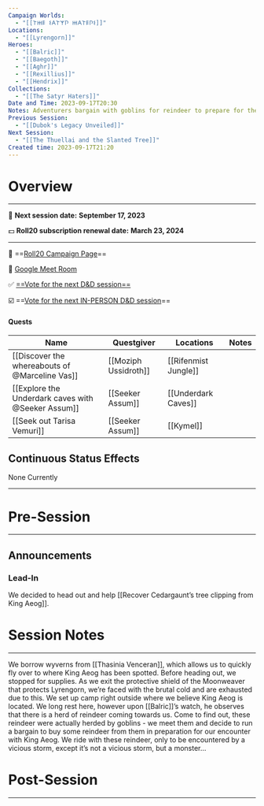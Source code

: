 ```yaml
---
Campaign Worlds:
  - "[[𐌕𐋅𐌄 𐌔𐌀𐌕𐌙𐌐 𐋅𐌀𐌕𐌄𐌐𐌔]]"
Locations:
  - "[[Lyrengorn]]"
Heroes:
  - "[[Balric]]"
  - "[[Baegoth]]"
  - "[[Aghr]]"
  - "[[Rexillius]]"
  - "[[Hendrix]]"
Collections:
  - "[[The Satyr Haters]]"
Date and Time: 2023-09-17T20:30
Notes: Adventurers bargain with goblins for reindeer to prepare for their journey.
Previous Session:
  - "[[Dubok's Legacy Unveiled]]"
Next Session:
  - "[[The Thuellai and the Slanted Tree]]"
Created time: 2023-09-17T21:20
---
```

# Overview

---

📆 **Next session date:** **September 17, 2023**

💵 **Roll20 subscription renewal date:** **March 23, 2024**

---

🎲 ==[Roll20 Campaign Page](https://app.roll20.net/campaigns/details/6043635/quarand-and-d)==

🎥 [Google Meet Room](https://meet.google.com/ksy-zqet-now)

✅ [==Vote for the next D&D session==](https://app.rallly.co/poll/lY0vZdBkxykF)

☑️ ==[Vote for the next IN-PERSON D&D session](https://rallly.co/p/HbVo19SYaz1u)==

#### Quests

|Name|Questgiver|Locations|Notes|
|---|---|---|---|
|[[Discover the whereabouts of @Marceline Vas]]|[[Moziph Ussidroth]]|[[Rifenmist Jungle]]||
|[[Explore the Underdark caves with @Seeker Assum]]|[[Seeker Assum]]|[[Underdark Caves]]||
|[[Seek out Tarisa Vemuri]]|[[Seeker Assum]]|[[Kymel]]||

  
  

## Continuous Status Effects

None Currently

---

# Pre-Session

---

## Announcements

### Lead-In

We decided to head out and help [[Recover Cedargaunt’s tree clipping from King Aeog]].

# Session Notes

---

We borrow wyverns from [[Thasinia Venceran]], which allows us to quickly fly over to where King Aeog has been spotted. Before heading out, we stopped for supplies. As we exit the protective shield of the Moonweaver that protects Lyrengorn, we’re faced with the brutal cold and are exhausted due to this. We set up camp right outside where we believe King Aeog is located. We long rest here, however upon [[Balric]]’s watch, he observes that there is a herd of reindeer coming towards us. Come to find out, these reindeer were actually herded by goblins - we meet them and decide to run a bargain to buy some reindeer from them in preparation for our encounter with King Aeog. We ride with these reindeer, only to be encountered by a vicious storm, except it’s not a vicious storm, but a monster…

# Post-Session

---